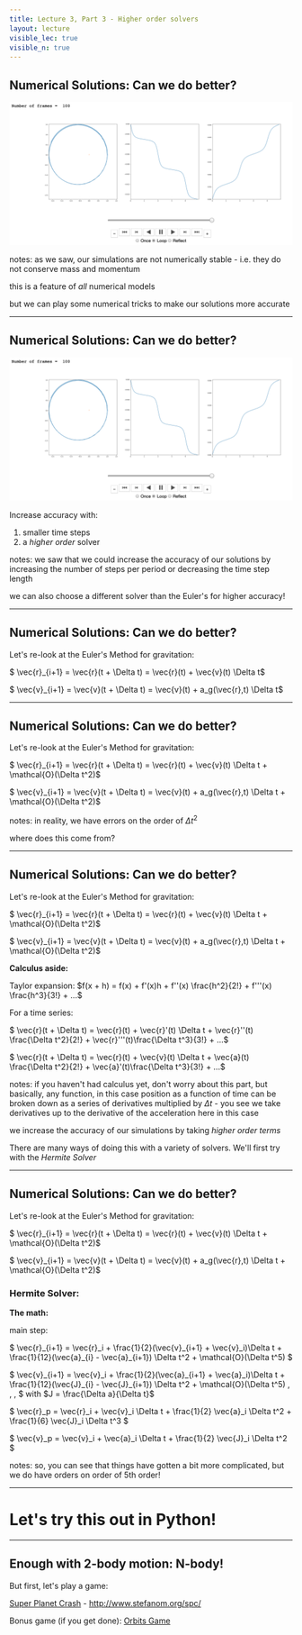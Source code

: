 ```yaml
---
title: Lecture 3, Part 3 - Higher order solvers
layout: lecture
visible_lec: true
visible_n: true
---
```


## Numerical Solutions: Can we do better?

<img src="images/loop_animation.png" width="700" />

notes: as we saw, our simulations are not numerically stable - i.e. they do not conserve mass and momentum

this is a feature of *all* numerical models

but we can play some numerical tricks to make our solutions more accurate

---

## Numerical Solutions: Can we do better?

<img src="images/loop_animation.png" width="700" />

Increase accuracy with:
 1. smaller time steps
 1. a *higher order* solver
 
notes: we saw that we could increase the accuracy of our solutions by increasing the number of steps per period or 
decreasing the time step length

we can also choose a different solver than the Euler's for higher accuracy!

---

## Numerical Solutions: Can we do better?

Let's re-look at the Euler's Method for gravitation:

$ \vec{r}\_{i+1} = \vec{r}(t + \Delta t) = \vec{r}(t) + \vec{v}(t) \Delta t$

$ \vec{v}\_{i+1} = \vec{v}(t + \Delta t) = \vec{v}(t) + a\_g(\vec{r},t) \Delta t$

---

## Numerical Solutions: Can we do better?

Let's re-look at the Euler's Method for gravitation:

$ \vec{r}\_{i+1} = \vec{r}(t + \Delta t) = \vec{r}(t) + \vec{v}(t) \Delta t + \mathcal{O}(\Delta t^2)$

$ \vec{v}\_{i+1} = \vec{v}(t + \Delta t) = \vec{v}(t) + a\_g(\vec{r},t) \Delta t + \mathcal{O}(\Delta t^2)$

notes: in reality, we have errors on the order of $\Delta t^2$ 

where does this come from?

---

## Numerical Solutions: Can we do better?

Let's re-look at the Euler's Method for gravitation:

$ \vec{r}\_{i+1} = \vec{r}(t + \Delta t) = \vec{r}(t) + \vec{v}(t) \Delta t + \mathcal{O}(\Delta t^2)$

$ \vec{v}\_{i+1} = \vec{v}(t + \Delta t) = \vec{v}(t) + a\_g(\vec{r},t) \Delta t + \mathcal{O}(\Delta t^2)$

**Calculus aside:**

Taylor expansion: $f(x + h) = f(x) + f'(x)h + f''(x) \frac{h^2}{2!} + f'''(x) \frac{h^3}{3!} + ...$

For a time series:

$ \vec{r}(t + \Delta t) = \vec{r}(t) + \vec{r}'(t) \Delta t + \vec{r}''(t) \frac{\Delta t^2}{2!} + \vec{r}'''(t)\frac{\Delta t^3}{3!} + ...$

$ \vec{r}(t + \Delta t) = \vec{r}(t) + \vec{v}(t) \Delta t + \vec{a}(t) \frac{\Delta t^2}{2!} + \vec{a}'(t)\frac{\Delta t^3}{3!} + ...$


notes: if you haven't had calculus yet, don't worry about this part, but basically, any function, in this case position as a function of time can be broken down as a series of derivatives multiplied by $\Delta t$ - you see we take derivatives up to the derivative of the acceleration here in this case

we increase the accuracy of our simulations by taking *higher order terms*

There are many ways of doing this with a variety of solvers.  We'll first try with the *Hermite Solver*

---

## Numerical Solutions: Can we do better?

Let's re-look at the Euler's Method for gravitation:

$ \vec{r}\_{i+1} = \vec{r}(t + \Delta t) = \vec{r}(t) + \vec{v}(t) \Delta t + \mathcal{O}(\Delta t^2)$

$ \vec{v}\_{i+1} = \vec{v}(t + \Delta t) = \vec{v}(t) + a\_g(\vec{r},t) \Delta t + \mathcal{O}(\Delta t^2)$

### Hermite Solver:

**The math:**

main step: 

$ \vec{r}\_{i+1} = \vec{r}\_i + \frac{1}{2}(\vec{v}\_{i+1} + \vec{v}\_i)\Delta t + \frac{1}{12}(\vec{a}\_{i} - \vec{a}\_{i+1}) \Delta t^2 + \mathcal{O}(\Delta t^5) $

$ \vec{v}\_{i+1} = \vec{v}\_i + \frac{1}{2}(\vec{a}\_{i+1} + \vec{a}\_i)\Delta t + \frac{1}{12}(\vec{J}\_{i} - \vec{J}\_{i+1}) \Delta t^2 + \mathcal{O}(\Delta t^5) \, \, \, $  with $J = \frac{\Delta a}{\Delta t}$

$ \vec{r}\_p = \vec{r}\_i + \vec{v}\_i \Delta t + \frac{1}{2} \vec{a}\_i \Delta t^2 + \frac{1}{6} \vec{J}\_i \Delta t^3 $

$ \vec{v}\_p = \vec{v}\_i + \vec{a}\_i \Delta t + \frac{1}{2} \vec{J}\_i \Delta t^2 $

notes: so, you can see that things have gotten a bit more complicated, but we do have orders on order of 5th order!

---

# Let's try this out in Python!

---

## Enough with 2-body motion: N-body!

But first, let's play a game:

[Super Planet Crash](http://www.stefanom.org/spc/) - http://www.stefanom.org/spc/

Bonus game (if you get done): [Orbits Game](http://save-point.herokuapp.com/dashboard/users.php)


